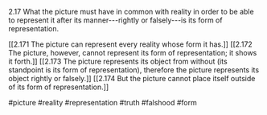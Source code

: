 2.17 What the picture must have in common with reality in order to be able to represent it after its manner---rightly or falsely---is its form of representation.

[[2.171 The picture can represent every reality whose form it has.]]
[[2.172 The picture, however, cannot represent its form of representation; it shows it forth.]]
[[2.173 The picture represents its object from without (its standpoint is its form of representation), therefore the picture represents its object rightly or falsely.]]
[[2.174 But the picture cannot place itself outside of its form of representation.]]

#picture #reality #representation #truth #falshood #form 